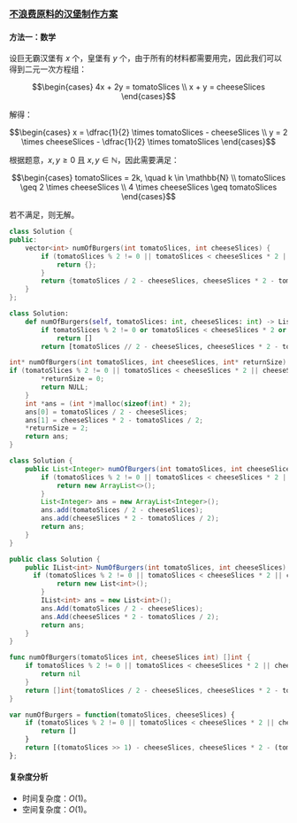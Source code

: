 ### [不浪费原料的汉堡制作方案](https://leetcode.cn/problems/number-of-burgers-with-no-waste-of-ingredients/solutions/101702/bu-lang-fei-yuan-liao-de-yi-bao-zhi-zuo-fang-an-2/)

#### 方法一：数学

设巨无霸汉堡有 $x$ 个，皇堡有 $y$ 个，由于所有的材料都需要用完，因此我们可以得到二元一次方程组：

$$\begin{cases} 4x + 2y = tomatoSlices \\ x + y = cheeseSlices \end{cases}$$

解得：

$$\begin{cases} x = \dfrac{1}{2} \times tomatoSlices - cheeseSlices \\ y = 2 \times cheeseSlices - \dfrac{1}{2} \times tomatoSlices \end{cases}$$

根据题意，$x, y \geq 0$ 且 $x, y \in \mathbb{N}$，因此需要满足：

$$\begin{cases} tomatoSlices = 2k, \quad k \in \mathbb{N} \\ tomatoSlices \geq 2 \times cheeseSlices \\ 4 \times cheeseSlices \geq tomatoSlices \end{cases}$$

若不满足，则无解。

```c++
class Solution {
public:
    vector<int> numOfBurgers(int tomatoSlices, int cheeseSlices) {
        if (tomatoSlices % 2 != 0 || tomatoSlices < cheeseSlices * 2 || cheeseSlices * 4 < tomatoSlices) {
            return {};
        }
        return {tomatoSlices / 2 - cheeseSlices, cheeseSlices * 2 - tomatoSlices / 2};
    }
};
```

```python
class Solution:
    def numOfBurgers(self, tomatoSlices: int, cheeseSlices: int) -> List[int]:
        if tomatoSlices % 2 != 0 or tomatoSlices < cheeseSlices * 2 or cheeseSlices * 4 < tomatoSlices:
            return []
        return [tomatoSlices // 2 - cheeseSlices, cheeseSlices * 2 - tomatoSlices // 2]
```

```c
int* numOfBurgers(int tomatoSlices, int cheeseSlices, int* returnSize) {
if (tomatoSlices % 2 != 0 || tomatoSlices < cheeseSlices * 2 || cheeseSlices * 4 < tomatoSlices) {
        *returnSize = 0;
        return NULL;
    }
    int *ans = (int *)malloc(sizeof(int) * 2);
    ans[0] = tomatoSlices / 2 - cheeseSlices;
    ans[1] = cheeseSlices * 2 - tomatoSlices / 2;
    *returnSize = 2;
    return ans;
}
```

```java
class Solution {
    public List<Integer> numOfBurgers(int tomatoSlices, int cheeseSlices) {
        if (tomatoSlices % 2 != 0 || tomatoSlices < cheeseSlices * 2 || cheeseSlices * 4 < tomatoSlices) {
            return new ArrayList<>();
        }
        List<Integer> ans = new ArrayList<Integer>();
        ans.add(tomatoSlices / 2 - cheeseSlices);
        ans.add(cheeseSlices * 2 - tomatoSlices / 2);
        return ans;
    }
}
```

```csharp
public class Solution {
    public IList<int> NumOfBurgers(int tomatoSlices, int cheeseSlices) {
      if (tomatoSlices % 2 != 0 || tomatoSlices < cheeseSlices * 2 || cheeseSlices * 4 < tomatoSlices) {
            return new List<int>();
        }
        IList<int> ans = new List<int>();
        ans.Add(tomatoSlices / 2 - cheeseSlices);
        ans.Add(cheeseSlices * 2 - tomatoSlices / 2);
        return ans;
    }
}
```

```go
func numOfBurgers(tomatoSlices int, cheeseSlices int) []int {
    if tomatoSlices % 2 != 0 || tomatoSlices < cheeseSlices * 2 || cheeseSlices * 4 < tomatoSlices {
        return nil
    }
    return []int{tomatoSlices / 2 - cheeseSlices, cheeseSlices * 2 - tomatoSlices / 2}
}
```

```javascript
var numOfBurgers = function(tomatoSlices, cheeseSlices) {
    if (tomatoSlices % 2 != 0 || tomatoSlices < cheeseSlices * 2 || cheeseSlices * 4 < tomatoSlices) {
        return []
    }
    return [(tomatoSlices >> 1) - cheeseSlices, cheeseSlices * 2 - (tomatoSlices >> 1)];
};
```

#### 复杂度分析

- 时间复杂度：$O(1)$。
- 空间复杂度：$O(1)$。
